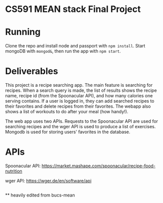 # CS591 MEAN stack Final Project

# Running
Clone the repo and install node and passport with `npm install`. Start mongoDB with `mongod&`, then run the app with `npm start`.

# Deliverables
This project is a recipe searching app. The main feature is searching for recipes. When a search query is made, the list of results shows the recipe name, recipe id (from the Spoonacular API), and how many calories one serving contains. If a user is logged in, they can add searched recipes to their favorites and delete recipes from their favorites. The webapp also shows a list of workouts to do after your meal (how handy!). 

The web app uses two APIs. Requests to the Spoonacular API are used for searching recipes and the wger API is used to produce a list of exercises. Mongodb is used for storing users' favorites in the database.

# APIs
Spoonacular API: https://market.mashape.com/spoonacular/recipe-food-nutrition

wger API: https://wger.de/en/software/api

## 
** heavily edited from bucs-mean
